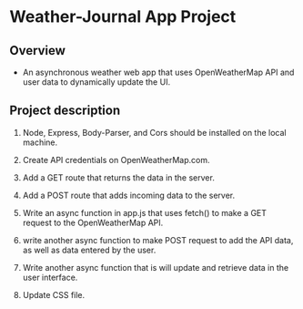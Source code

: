 # **Weather-Journal App Project**

## Overview
* An asynchronous weather web app that uses OpenWeatherMap API and user data to dynamically update the UI. 

## Project description
1.  Node, Express, Body-Parser, and Cors should be installed on the local machine.

2. Create API credentials on OpenWeatherMap.com.
3. Add a GET route that returns the data in the server. 
4. Add a POST route that adds incoming data to the server.
5. Write an async function in app.js that uses fetch() to make a GET request to the OpenWeatherMap API.
6. write another async function to make POST request to add the API data, as well as data entered by the user.
7. Write another async function that is will update and retrieve data in the user interface.
8. Update CSS file.
